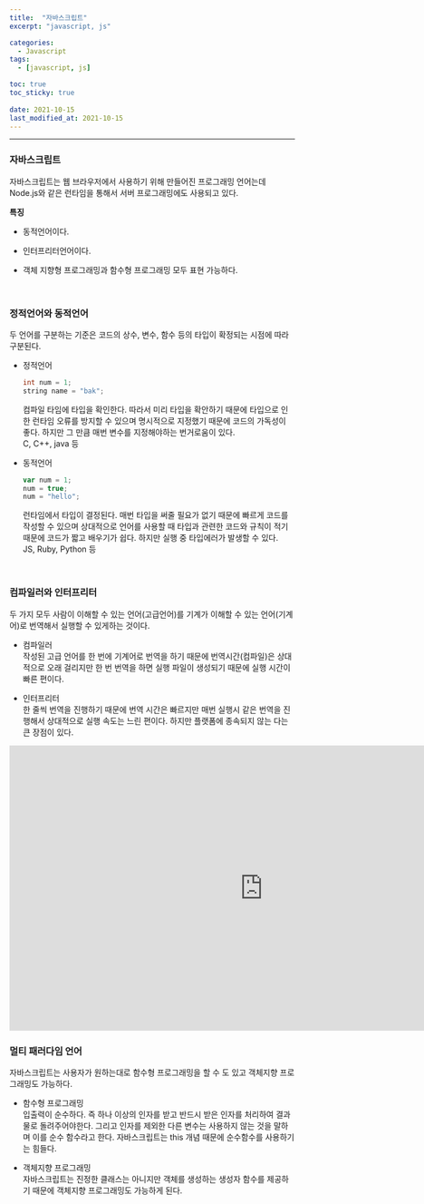 ```yaml
---
title:  "자바스크립트"
excerpt: "javascript, js"

categories:
  - Javascript
tags:
  - [javascript, js]

toc: true
toc_sticky: true
 
date: 2021-10-15 
last_modified_at: 2021-10-15
---  
```


***

### 자바스크립트
자바스크립트는 웹 브라우저에서 사용하기 위해 만들어진 프로그래밍 언어는데 Node.js와 같은 런타임을 통해서 서버 프로그래밍에도 사용되고 있다.

**특징**  

* 동적언어이다.  

* 인터프리터언어이다.

* 객체 지향형 프로그래밍과 함수형 프로그래밍 모두 표현 가능하다.


<br/>

### 정적언어와 동적언어  
두 언어를 구분하는 기준은 코드의 상수, 변수, 함수 등의 타입이 확정되는 시점에 따라 구분된다.  

* 정적언어  

  ```c++
  int num = 1;
  string name = "bak";
  ```

  컴파일 타임에 타입을 확인한다. 따라서 미리 타입을 확안하기 때문에 타입으로 인한 런타임 오류를 방지할 수 있으며 명시적으로 지정했기 때문에 코드의 가독성이 좋다. 하지만 그 만큼 매번 변수를 지정해야하는 번거로움이 있다.  
  C, C++, java 등  

* 동적언어  

  ```javascript
  var num = 1;
  num = true;
  num = "hello";
  ```

  런타임에서 타입이 결정된다. 매번 타입을 써줄 필요가 없기 때문에 빠르게 코드를 작성할 수 있으며 상대적으로 언어를 사용할 때 타입과 관련한 코드와 규칙이 적기 때문에 코드가 짧고 배우기가 쉽다. 하지만 실행 중 타입에러가 발생할 수 있다.  
  JS, Ruby, Python 등

<br/>

### 컴파일러와 인터프리터
두 가지 모두 사람이 이해할 수 있는 언어(고급언어)를 기계가 이해할 수 있는 언어(기계어)로 번역해서 실행할 수 있게하는 것이다.  

* 컴파일러  
  작성된 고급 언어를 한 번에 기계어로 번역을 하기 때문에 번역시간(컴파일)은 상대적으로 오래 걸리지만 한 번 번역을 하면 실행 파일이 생성되기 때문에 실행 시간이 빠른 편이다.  

* 인터프리터  
  한 줄씩 번역을 진행하기 때문에 번역 시간은 빠르지만 매번 실행시 같은 번역을 진행해서 상대적으로 실행 속도는 느린 편이다. 하지만 플랫폼에 종속되지 않는 다는 큰 장점이 있다.

<iframe width="894" height="503" src="https://www.youtube.com/embed/e4ax90XmUBc" title="YouTube video player" frameborder="0" allow="accelerometer; autoplay; clipboard-write; encrypted-media; gyroscope; picture-in-picture" allowfullscreen></iframe>

<br/>

### 멀티 패러다임 언어  
자바스크립트는 사용자가 원하는대로 함수형 프로그래밍을 할 수 도 있고 객체지향 프로그래밍도 가능하다.  

* 함수형 프로그래밍  
  입출력이 순수하다. 즉 하나 이상의 인자를 받고 반드시 받은 인자를 처리하여 결과물로 돌려주어야한다. 그리고 인자를 제외한 다른 변수는 사용하지 않는 것을 말하며 이를 순수 함수라고 한다. 자바스크립트는 this 개념 때문에 순수함수를 사용하기는 힘들다.  

* 객체지향 프로그래밍   
  자바스크립트는 진정한 클래스는 아니지만 객체를 생성하는 생성자 함수를 제공하기 때문에 객체지향 프로그래밍도 가능하게 된다.  